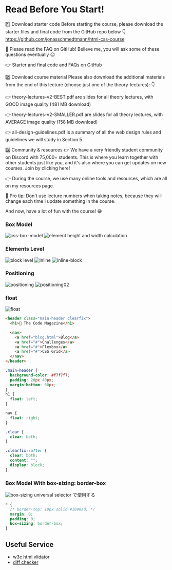 # Read Before You Start!

1️⃣ Download starter code
Before starting the course, please download the starter files and final code from the GitHub repo below 👇
https://github.com/jonasschmedtmann/html-css-course

🚨 Please read the FAQ on GitHub! Believe me, you will ask some of these questions eventually 😉

👉 Starter and final code and FAQs on GitHub

2️⃣ Download course material
Please also download the additional materials from the end of this lecture (choose just one of the theory-lectures): 👇

👉 theory-lectures-v2-BEST.pdf are slides for all theory lectures, with GOOD image quality (481 MB download)

👉 theory-lectures-v2-SMALLER.pdf are slides for all theory lectures, with AVERAGE image quality (158 MB download)

👉 all-design-guidelines.pdf is a summary of all the web design rules and guidelines we will study in Section 5

3️⃣ Community & resources
👉 We have a very friendly student community on Discord with 75,000+ students. This is where you learn together with other students just like you, and it's also where you can get updates on new courses. Join by clicking here!

👉 During the course, we use many online tools and resources, which are all on my resources page.

👋 Pro tip: Don't use lecture numbers when taking notes, because they will change each time I update something in the course.

And now, have a lot of fun with the course! 😁

### Box Model

![css-box-model](./img/css-box-model.png)
![element height and width calculation](./img/height-and-width-calculation.png)

### Elements Level

![block level](./img/block-level.png)
![inline](./img/inline.png)
![inline-block](./img/inline-block.png)

### Positioning

![positioning](./img/positioning.png)
![positioning02](./img/positioning02.png)

### float

![float](./img/float.png)

```html
<header class="main-header clearfix">
  <h1>📘 The Code Magazine</h1>

  <nav>
    <a href="blog.html">Blog</a>
    <a href="#">Challenges</a>
    <a href="#">Flexbox</a>
    <a href="#">CSS Grid</a>
  </nav>
</header>
```

```css
.main-header {
  background-color: #f7f7f7;
  padding: 20px 40px;
  margin-bottom: 60px;
}
h1 {
  float: left;
}

nav {
  float: right;
}

.clear {
  clear: both;
}

.clearfix::after {
  clear: both;
  content: "";
  display: block;
}
```

### Box Model With box-sizing: border-box

![box-sizing](./img/box-sizing.png)
universal selector で使用する

```css
* {
  /* border-top: 10px solid #1098ad; */
  margin: 0;
  padding: 0;
  box-sizing: border-box;
}
```

## Useful Service

- [w3c html vlidator](https://validator.w3.org/)
- [diff checker](https://www.diffchecker.com/)
